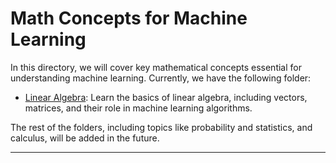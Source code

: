 # Math Concepts for Machine Learning

In this directory, we will cover key mathematical concepts essential for understanding machine learning. Currently, we have the following folder:

- [Linear Algebra](./linear_algebra): Learn the basics of linear algebra, including vectors, matrices, and their role in machine learning algorithms.

The rest of the folders, including topics like probability and statistics, and calculus, will be added in the future.

---